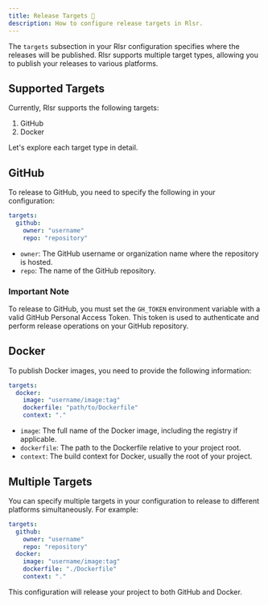 ```yaml
---
title: Release Targets 🎯
description: How to configure release targets in Rlsr.
---
```


The `targets` subsection in your Rlsr configuration specifies where the releases will be published. Rlsr supports multiple target types, allowing you to publish your releases to various platforms.

## Supported Targets

Currently, Rlsr supports the following targets:

1. GitHub
2. Docker

Let's explore each target type in detail.

## GitHub

To release to GitHub, you need to specify the following in your configuration:

```yaml
targets:
  github:
    owner: "username"
    repo: "repository"
```

- `owner`: The GitHub username or organization name where the repository is hosted.
- `repo`: The name of the GitHub repository.

### Important Note

To release to GitHub, you must set the `GH_TOKEN` environment variable with a valid GitHub Personal Access Token. This token is used to authenticate and perform release operations on your GitHub repository.

## Docker

To publish Docker images, you need to provide the following information:

```yaml
targets:
  docker:
    image: "username/image:tag"
    dockerfile: "path/to/Dockerfile"
    context: "."
```

- `image`: The full name of the Docker image, including the registry if applicable.
- `dockerfile`: The path to the Dockerfile relative to your project root.
- `context`: The build context for Docker, usually the root of your project.

## Multiple Targets

You can specify multiple targets in your configuration to release to different platforms simultaneously. For example:

```yaml
targets:
  github:
    owner: "username"
    repo: "repository"
  docker:
    image: "username/image:tag"
    dockerfile: "./Dockerfile"
    context: "."
```

This configuration will release your project to both GitHub and Docker.
